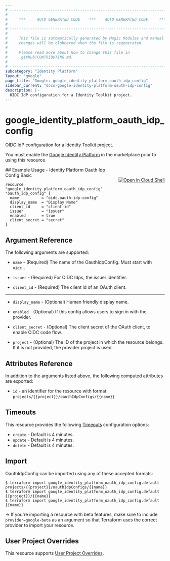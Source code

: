 ```yaml
---
# ----------------------------------------------------------------------------
#
#     ***     AUTO GENERATED CODE    ***    AUTO GENERATED CODE     ***
#
# ----------------------------------------------------------------------------
#
#     This file is automatically generated by Magic Modules and manual
#     changes will be clobbered when the file is regenerated.
#
#     Please read more about how to change this file in
#     .github/CONTRIBUTING.md.
#
# ----------------------------------------------------------------------------
subcategory: "Identity Platform"
layout: "google"
page_title: "Google: google_identity_platform_oauth_idp_config"
sidebar_current: "docs-google-identity-platform-oauth-idp-config"
description: |-
  OIDC IdP configuration for a Identity Toolkit project.
---
```


# google\_identity\_platform\_oauth\_idp\_config

OIDC IdP configuration for a Identity Toolkit project.

You must enable the
[Google Identity Platform](https://console.cloud.google.com/marketplace/details/google-cloud-platform/customer-identity) in
the marketplace prior to using this resource.



<div class = "oics-button" style="float: right; margin: 0 0 -15px">
  <a href="https://console.cloud.google.com/cloudshell/open?cloudshell_git_repo=https%3A%2F%2Fgithub.com%2Fterraform-google-modules%2Fdocs-examples.git&cloudshell_working_dir=identity_platform_oauth_idp_config_basic&cloudshell_image=gcr.io%2Fgraphite-cloud-shell-images%2Fterraform%3Alatest&open_in_editor=main.tf&cloudshell_print=.%2Fmotd&cloudshell_tutorial=.%2Ftutorial.md" target="_blank">
    <img alt="Open in Cloud Shell" src="//gstatic.com/cloudssh/images/open-btn.svg" style="max-height: 44px; margin: 32px auto; max-width: 100%;">
  </a>
</div>
## Example Usage - Identity Platform Oauth Idp Config Basic


```hcl
resource "google_identity_platform_oauth_idp_config" "oauth_idp_config" {
  name          = "oidc.oauth-idp-config"
  display_name  = "Display Name"
  client_id     = "client-id"
  issuer        = "issuer"
  enabled       = true
  client_secret = "secret"
}
```

## Argument Reference

The following arguments are supported:


* `name` -
  (Required)
  The name of the OauthIdpConfig. Must start with `oidc.`.

* `issuer` -
  (Required)
  For OIDC Idps, the issuer identifier.

* `client_id` -
  (Required)
  The client id of an OAuth client.


- - -


* `display_name` -
  (Optional)
  Human friendly display name.

* `enabled` -
  (Optional)
  If this config allows users to sign in with the provider.

* `client_secret` -
  (Optional)
  The client secret of the OAuth client, to enable OIDC code flow.

* `project` - (Optional) The ID of the project in which the resource belongs.
    If it is not provided, the provider project is used.


## Attributes Reference

In addition to the arguments listed above, the following computed attributes are exported:

* `id` - an identifier for the resource with format `projects/{{project}}/oauthIdpConfigs/{{name}}`


## Timeouts

This resource provides the following
[Timeouts](/docs/configuration/resources.html#timeouts) configuration options:

- `create` - Default is 4 minutes.
- `update` - Default is 4 minutes.
- `delete` - Default is 4 minutes.

## Import

OauthIdpConfig can be imported using any of these accepted formats:

```
$ terraform import google_identity_platform_oauth_idp_config.default projects/{{project}}/oauthIdpConfigs/{{name}}
$ terraform import google_identity_platform_oauth_idp_config.default {{project}}/{{name}}
$ terraform import google_identity_platform_oauth_idp_config.default {{name}}
```

-> If you're importing a resource with beta features, make sure to include `-provider=google-beta`
as an argument so that Terraform uses the correct provider to import your resource.

## User Project Overrides

This resource supports [User Project Overrides](https://www.terraform.io/docs/providers/google/guides/provider_reference.html#user_project_override).
